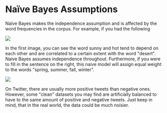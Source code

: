 # Naïve Bayes Assumptions

Naïve Bayes makes the independence assumption and is affected by the word frequencies in the corpus. For example, if you had the following

![](pC16f7D2SXuten-w9tl7EA_ae52465e445d4860940a42f9a916.png)

In the first image, you can see the word sunny and hot tend to depend on each other and are correlated to a certain extent with the word "desert". Naive Bayes assumes independence throughout. Furthermore, if you were to fill in the sentence on the right, this naive model will assign equal weight to the words "spring, summer, fall, winter". 

![](FMyHLVY0SeeMhy1WNMnnFQ_27510d24657b41d99277b77279ec.png)

On Twitter, there are usually more positive tweets than negative ones. However, some "clean" datasets you may find are artificially balanced to have to the same amount of positive and negative tweets. Just keep in mind, that in the real world, the data could be much noisier. 